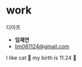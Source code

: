 # work
디아프

- **임채연**
- lim061124@gmail.com

I like cat :smiling_face_with_three_hearts:
my birth is 11.24 :partying_face:
